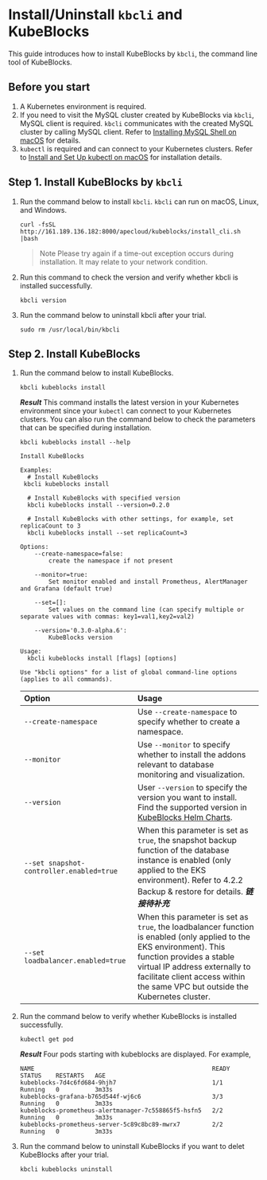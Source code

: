# Install/Uninstall `kbcli` and KubeBlocks

This guide introduces how to install KubeBlocks by `kbcli`, the command line tool of KubeBlocks.

## Before you start
1. A Kubernetes environment is required.
2. If you need to visit the MySQL cluster created by KubeBlocks via `kbcli`, MySQL client is required. `kbcli` communicates with the created MySQL cluster by calling MySQL client. Refer to [Installing MySQL Shell on macOS](https://dev.mysql.com/doc/mysql-shell/8.0/en/mysql-shell-install-macos-quick.html) for details.
3. `kubectl` is required and can connect to your Kubernetes clusters. Refer to [Install and Set Up kubectl on macOS](https://kubernetes.io/docs/tasks/tools/install-kubectl-macos/) for installation details.
   
## Step 1. Install KubeBlocks by `kbcli`

1. Run the command below to install `kbcli`. `kbcli` can run on macOS, Linux, and Windows.
   ```
   curl -fsSL http://161.189.136.182:8000/apecloud/kubeblocks/install_cli.sh |bash
   ```

   > Note
   > Please try again if a time-out exception occurs during installation. It may relate to your network condition.
2. Run this command to check the version and verify whether kbcli is installed successfully.
   ```
   kbcli version
   ```
3. Run the command below to uninstall kbcli after your trial.
   ```
   sudo rm /usr/local/bin/kbcli
   ```

## Step 2. Install KubeBlocks

1. Run the command below to install KubeBlocks.
   ```
   kbcli kubeblocks install
   ```
   ***Result***
   This command installs the latest version in your Kubernetes environment since your `kubectl` can connect to your Kubernetes clusters.
   You can also run the command below to check the parameters that can be specified during installation.
   ```
   kbcli kubeblocks install --help

   Install KubeBlocks

   Examples:
     # Install KubeBlocks
    kbcli kubeblocks install
  
     # Install KubeBlocks with specified version
     kbcli kubeblocks install --version=0.2.0
  
     # Install KubeBlocks with other settings, for example, set replicaCount to 3
     kbcli kubeblocks install --set replicaCount=3

   Options:
       --create-namespace=false:
           create the namespace if not present

       --monitor=true:
           Set monitor enabled and install Prometheus, AlertManager and Grafana (default true)

       --set=[]:
           Set values on the command line (can specify multiple or separate values with commas: key1=val1,key2=val2)

       --version='0.3.0-alpha.6':
           KubeBlocks version

   Usage:
     kbcli kubeblocks install [flags] [options]

   Use "kbcli options" for a list of global command-line options (applies to all commands).
   ```

   | **Option**       | **Usage**         |
   | :--              | :--               |
   | `--create-namespace` | Use `--create-namespace` to specify whether to create a namespace.|
   | `--monitor`      | Use `--monitor` to specify whether to install the addons relevant to database monitoring and visualization.|
   | `--version`      | User `--version` to specify the version you want to install. Find the supported version in [KubeBlocks Helm Charts](https://github.com/apecloud/helm-charts).|
   | `--set snapshot-controller.enabled=true` | When this parameter is set as `true`, the snapshot backup function of the database instance is enabled (only applied to the EKS environment). Refer to 4.2.2 Backup & restore for details. ***链接待补充***|
   | `--set loadbalancer.enabled=true` | When this parameter is set as `true`, the loadbalancer function is enabled (only applied to the EKS environment). This function provides a stable virtual IP address externally to facilitate client access within the same VPC but outside the Kubernetes cluster.|

2. Run the command below to verify whether KubeBlocks is installed successfully.
   ```
   kubectl get pod
   ```
   ***Result***
   Four pods starting with kubeblocks are displayed. For example,
   ```
   NAME                                                  READY   STATUS    RESTARTS   AGE
   kubeblocks-7d4c6fd684-9hjh7                           1/1     Running   0          3m33s
   kubeblocks-grafana-b765d544f-wj6c6                    3/3     Running   0          3m33s
   kubeblocks-prometheus-alertmanager-7c558865f5-hsfn5   2/2     Running   0          3m33s
   kubeblocks-prometheus-server-5c89c8bc89-mwrx7         2/2     Running   0          3m33s
3. Run the command below to uninstall KubeBlocks if you want to delet KubeBlocks after your trial.
   ```
   kbcli kubeblocks uninstall
   ```